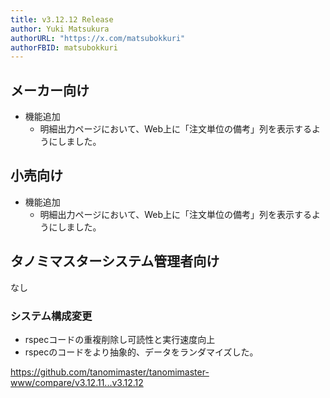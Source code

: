 ```yaml
---
title: v3.12.12 Release
author: Yuki Matsukura
authorURL: "https://x.com/matsubokkuri"
authorFBID: matsubokkuri
---
```



## メーカー向け

- 機能追加
  - 明細出力ページにおいて、Web上に「注文単位の備考」列を表示するようにしました。

## 小売向け

- 機能追加
  - 明細出力ページにおいて、Web上に「注文単位の備考」列を表示するようにしました。

## タノミマスターシステム管理者向け

なし

### システム構成変更

- rspecコードの重複削除し可読性と実行速度向上
- rspecのコードをより抽象的、データをランダマイズした。

https://github.com/tanomimaster/tanomimaster-www/compare/v3.12.11...v3.12.12

